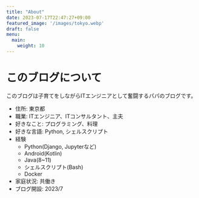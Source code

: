 ```yaml
---
title: "About"
date: 2023-07-17T22:47:27+09:00
featured_image: '/images/tokyo.webp'
draft: false
menu:
  main:
    weight: 10
---
```


# このブログについて

このブログは子育てをしながらITエンジニアとして奮闘するパパのブログです。  

- 住所: 東京都
- 職業: ITエンジニア、ITコンサルタント、主夫
- 好きなこと: プログラミング、料理
- 好きな言語: Python, シェルスクリプト
- 経験
  -  Python(Django, Jupyterなど)
  -  Android(Kotlin)
  -  Java(8~11)
  -  シェルスクリプト(Bash)
  -  Docker
- 家庭状況: 共働き
- ブログ開設: 2023/7
